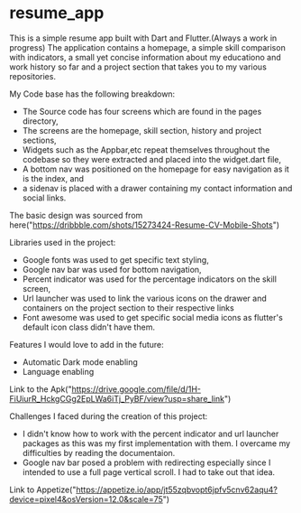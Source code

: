 # resume_app

This is a simple resume app built with Dart and Flutter.(Always a work in progress)
The application contains a homepage, a simple skill comparison with indicators, a small yet concise information about my educationo and work history so far and a project section that takes you to my various repositories.

My Code base has the following breakdown:
- The Source code has four screens which are found in the pages directory,
- The screens are the homepage, skill section, history and project sections,
- Widgets such as the Appbar,etc repeat themselves throughout the codebase so they were extracted and placed into the widget.dart file,
- A bottom nav was positioned on the homepage for easy navigation as it is the index, and
- a sidenav is placed with a drawer containing my contact information and social links.

The basic design was sourced from here("https://dribbble.com/shots/15273424-Resume-CV-Mobile-Shots")
 
Libraries used in the project:
- Google fonts was used to get specific text styling,
- Google nav bar was used for bottom navigation,
- Percent indicator was used for the percentage indicators on the skill screen,
- Url launcher was used to link the various icons on the drawer and containers on the project section to their respective links
- Font awesome was used to get specific social media icons as flutter's default icon class didn't have them.

Features I would love to add in the future:
- Automatic Dark mode enabling
- Language enabling

Link to the Apk("https://drive.google.com/file/d/1H-FiUiurR_HckgCGg2EpLWa6iTj_PyBF/view?usp=share_link")

Challenges I faced during the creation of this project:
- I didn't know how to work with the percent indicator and url launcher packages as this was my first implementation with them. I overcame my difficulties by reading the documentaion.
- Google nav bar posed a problem with redirecting especially since I intended to use a full page vertical scroll. I had to take out that idea.

Link to Appetize("https://appetize.io/app/jt55zqbvopt6jpfv5cnv62aqu4?device=pixel4&osVersion=12.0&scale=75")
